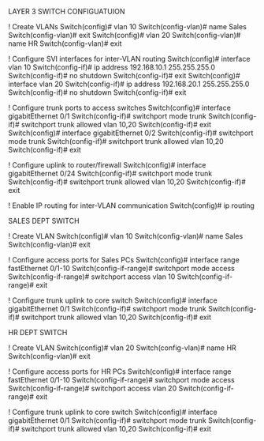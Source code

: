 LAYER 3 SWITCH CONFIGUATUION

! Create VLANs
Switch(config)# vlan 10
Switch(config-vlan)# name Sales
Switch(config-vlan)# exit
Switch(config)# vlan 20
Switch(config-vlan)# name HR
Switch(config-vlan)# exit

! Configure SVI interfaces for inter-VLAN routing
Switch(config)# interface vlan 10
Switch(config-if)# ip address 192.168.10.1 255.255.255.0
Switch(config-if)# no shutdown
Switch(config-if)# exit
Switch(config)# interface vlan 20
Switch(config-if)# ip address 192.168.20.1 255.255.255.0
Switch(config-if)# no shutdown
Switch(config-if)# exit

! Configure trunk ports to access switches
Switch(config)# interface gigabitEthernet 0/1
Switch(config-if)# switchport mode trunk
Switch(config-if)# switchport trunk allowed vlan 10,20
Switch(config-if)# exit
Switch(config)# interface gigabitEthernet 0/2
Switch(config-if)# switchport mode trunk
Switch(config-if)# switchport trunk allowed vlan 10,20
Switch(config-if)# exit

! Configure uplink to router/firewall
Switch(config)# interface gigabitEthernet 0/24
Switch(config-if)# switchport mode trunk
Switch(config-if)# switchport trunk allowed vlan 10,20
Switch(config-if)# exit

! Enable IP routing for inter-VLAN communication
Switch(config)# ip routing


SALES DEPT SWITCH

! Create VLAN
Switch(config)# vlan 10
Switch(config-vlan)# name Sales
Switch(config-vlan)# exit

! Configure access ports for Sales PCs
Switch(config)# interface range fastEthernet 0/1-10
Switch(config-if-range)# switchport mode access
Switch(config-if-range)# switchport access vlan 10
Switch(config-if-range)# exit

! Configure trunk uplink to core switch
Switch(config)# interface gigabitEthernet 0/1
Switch(config-if)# switchport mode trunk
Switch(config-if)# switchport trunk allowed vlan 10,20
Switch(config-if)# exit



HR DEPT SWITCH

! Create VLAN
Switch(config)# vlan 20
Switch(config-vlan)# name HR
Switch(config-vlan)# exit

! Configure access ports for HR PCs
Switch(config)# interface range fastEthernet 0/1-10
Switch(config-if-range)# switchport mode access
Switch(config-if-range)# switchport access vlan 20
Switch(config-if-range)# exit

! Configure trunk uplink to core switch
Switch(config)# interface gigabitEthernet 0/1
Switch(config-if)# switchport mode trunk
Switch(config-if)# switchport trunk allowed vlan 10,20
Switch(config-if)# exit
